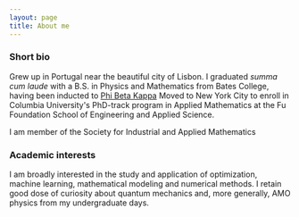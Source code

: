 ```yaml
---
layout: page
title: About me
---
```


### Short bio

Grew up in Portugal near the beautiful city of Lisbon. I graduated *summa cum laude* with a B.S. in Physics and Mathematics from Bates College, having been inducted to [Phi Beta Kappa](https://www.pbk.org/ "The Phi Beta Kappa Society webpage")
Moved to New York City to enroll in Columbia University's PhD-track program in Applied Mathematics at the Fu Foundation School of Engineering and Applied Science.

I am member of the Society for Industrial and Applied Mathematics  

### Academic interests

I am broadly interested in the study and application of optimization, machine learning, mathematical modeling and numerical methods. I retain good dose of curiosity about quantum mechanics and, more generally, AMO physics from my undergraduate days. 
